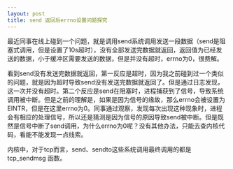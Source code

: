 ```yaml
---
layout: post
title: send 返回后errno设置问题探究
---
```

最近同事在线上碰到一个问题，就是调用send系统调用发送一段数据（send是阻塞式调用，但是设置了10s超时），没有全部发送完数据就返回，返回值为已经发送的数据，小于缓冲区需要发送的数据，但是并没有超时，errno为0，很费解。  


看到send没有发送完数据就返回，第一反应是超时，因为我之前碰到过一个类似的问题，就是因为超时导致send没有发送完数据就返回了。但是通过日志发现，这一次并没有超时。第二个反应是send在阻塞时，进程捕获到了信号，导致系统调用被中断。但是之前的理解是，如果是因为信号的缘故，那么errno会被设置为EINTR，但是在这里errno为0。同事通过观察，发现每次出现这种现象时，进程会有相应的处理信号，所以还是猜测是因为信号的原因导致send被中断。但是既然是信号中断了send调用，为什么errno为0呢？没有其他办法，只能去查内核代码，看能不能发现一点线索。  

内核中，对于tcp而言，send、sendto这些系统调用最终调用的都是tcp_sendmsg 函数。

